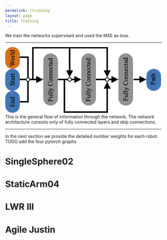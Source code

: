 ```yaml
---
permalink: /training
layout: page
title: Training
---
```

We train the networks supervised and used the MSE as loss.

---
![network](../assets/imgs/network.png)
This is the general flow of information through the network.
The network architecture consists only of fully connected layers and skip connections.

---
In the next section we provide the detailed number weights for each robot.
TODO add the four pytorch graphs 

# SingleSphere02

# StaticArm04

# LWR III 

# Agile Justin

